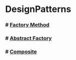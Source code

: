 # DesignPatterns

### # [Factory Method](https://github.com/AbdullahHinnawi/DesignPatterns/tree/master/FactoryMethod)
### # [Abstract Factory](https://github.com/AbdullahHinnawi/DesignPatterns/tree/master/AbstractFactory)
### # [Composite](https://github.com/AbdullahHinnawi/DesignPatterns/tree/master/Composite)


